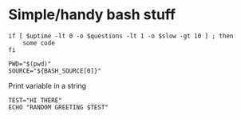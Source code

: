 # Simple/handy bash stuff

```
if [ $uptime -lt 0 -o $questions -lt 1 -o $slow -gt 10 ] ; then
    some code
fi

PWD="$(pwd)"
SOURCE="${BASH_SOURCE[0]}"
```

Print variable in a string
```
TEST="HI THERE"
ECHO "RANDOM GREETING $TEST"
```
